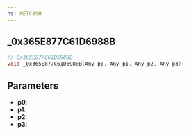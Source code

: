 ```yaml
---
ns: NETCASH
---
```

## _0x365E877C61D6988B

```c
// 0x365E877C61D6988B
void _0x365E877C61D6988B(Any p0, Any p1, Any p2, Any p3);
```


## Parameters
* **p0**: 
* **p1**: 
* **p2**: 
* **p3**: 

